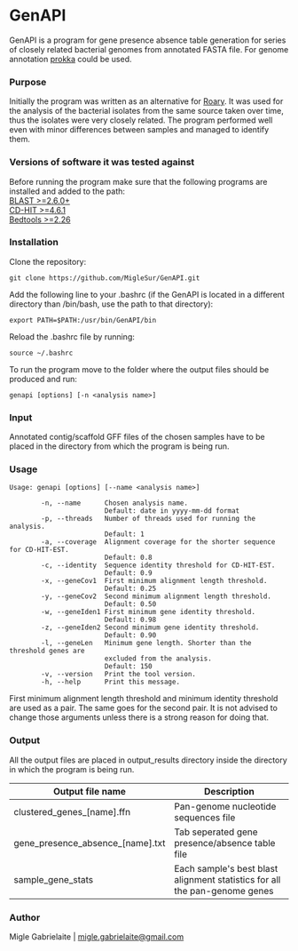 # GenAPI

GenAPI is a program for gene presence absence table generation for series of closely related bacterial genomes from annotated FASTA file. For genome annotation [prokka](https://github.com/tseemann/prokka) could be used.

### Purpose

Initially the program was written as an alternative for [Roary](http://sanger-pathogens.github.io/Roary/). It was used for the analysis of the bacterial isolates from the same source taken over time, thus the isolates were very closely related. The program performed well even with minor differences between samples and managed to identify them. 

### Versions of software it was tested against

Before running the program make sure that the following programs are installed and added to the path: <br/>
[BLAST >=2.6.0+](https://blast.ncbi.nlm.nih.gov/Blast.cgi?CMD=Web&PAGE_TYPE=BlastDocs&DOC_TYPE=Download) <br/>
[CD-HIT >=4.6.1](http://weizhongli-lab.org/cd-hit/) <br/>
[Bedtools >=2.26](http://bedtools.readthedocs.io/en/latest/) <br/>

### Installation

Clone the repository:
```shell
git clone https://github.com/MigleSur/GenAPI.git
```

Add the following line to your .bashrc (if the GenAPI is located in a different directory than /bin/bash, use the path to that directory):
```shell
export PATH=$PATH:/usr/bin/GenAPI/bin
```

Reload the .bashrc file by running:
```shell
source ~/.bashrc
```

To run the program move to the folder where the output files should be produced and run:
```
genapi [options] [-n <analysis name>]
```

### Input

Annotated contig/scaffold GFF files of the chosen samples have to be placed in the directory from which the program is being run. 

### Usage

```
Usage: genapi [options] [--name <analysis name>]

        -n, --name      Chosen analysis name.
                        Default: date in yyyy-mm-dd format
        -p, --threads   Number of threads used for running the analysis.
                        Default: 1
        -a, --coverage  Alignment coverage for the shorter sequence for CD-HIT-EST.
                        Default: 0.8
        -c, --identity  Sequence identity threshold for CD-HIT-EST.
                        Default: 0.9
        -x, --geneCov1  First minimum alignment length threshold.
                        Default: 0.25
        -y, --geneCov2  Second minimum alignment length threshold.
                        Default: 0.50
        -w, --geneIden1 First minimum gene identity threshold.
                        Default: 0.98
        -z, --geneIden2 Second minimum gene identity threshold.
                        Default: 0.90
        -l, --geneLen   Minimum gene length. Shorter than the threshold genes are
                        excluded from the analysis.
                        Default: 150
        -v, --version   Print the tool version.
        -h, --help      Print this message.
```
First minimum alignment length threshold and minimum identity threshold are used as a pair. The same goes for the second pair. It is not advised to change those arguments unless there is a strong reason for doing that.

### Output

All the output files are placed in output_results directory inside the directory in which the program is being run. <br/>

Output file name | Description
------------ | -------------
clustered_genes_[name].ffn | Pan-genome nucleotide sequences file
gene_presence_absence_[name].txt | Tab seperated gene presence/absence table file
sample_gene_stats | Each sample's best blast alignment statistics for all the pan-genome genes

### Author

Migle Gabrielaite | migle.gabrielaite@gmail.com

